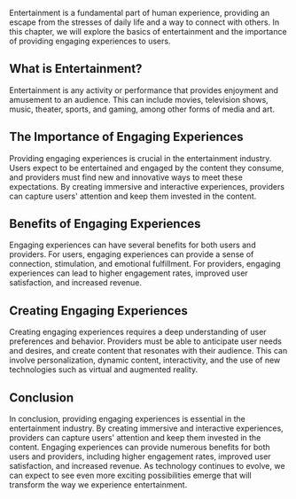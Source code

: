 
Entertainment is a fundamental part of human experience, providing an escape from the stresses of daily life and a way to connect with others. In this chapter, we will explore the basics of entertainment and the importance of providing engaging experiences to users.

What is Entertainment?
----------------------

Entertainment is any activity or performance that provides enjoyment and amusement to an audience. This can include movies, television shows, music, theater, sports, and gaming, among other forms of media and art.

The Importance of Engaging Experiences
--------------------------------------

Providing engaging experiences is crucial in the entertainment industry. Users expect to be entertained and engaged by the content they consume, and providers must find new and innovative ways to meet these expectations. By creating immersive and interactive experiences, providers can capture users' attention and keep them invested in the content.

Benefits of Engaging Experiences
--------------------------------

Engaging experiences can have several benefits for both users and providers. For users, engaging experiences can provide a sense of connection, stimulation, and emotional fulfillment. For providers, engaging experiences can lead to higher engagement rates, improved user satisfaction, and increased revenue.

Creating Engaging Experiences
-----------------------------

Creating engaging experiences requires a deep understanding of user preferences and behavior. Providers must be able to anticipate user needs and desires, and create content that resonates with their audience. This can involve personalization, dynamic content, interactivity, and the use of new technologies such as virtual and augmented reality.

Conclusion
----------

In conclusion, providing engaging experiences is essential in the entertainment industry. By creating immersive and interactive experiences, providers can capture users' attention and keep them invested in the content. Engaging experiences can provide numerous benefits for both users and providers, including higher engagement rates, improved user satisfaction, and increased revenue. As technology continues to evolve, we can expect to see even more exciting possibilities emerge that will transform the way we experience entertainment.
